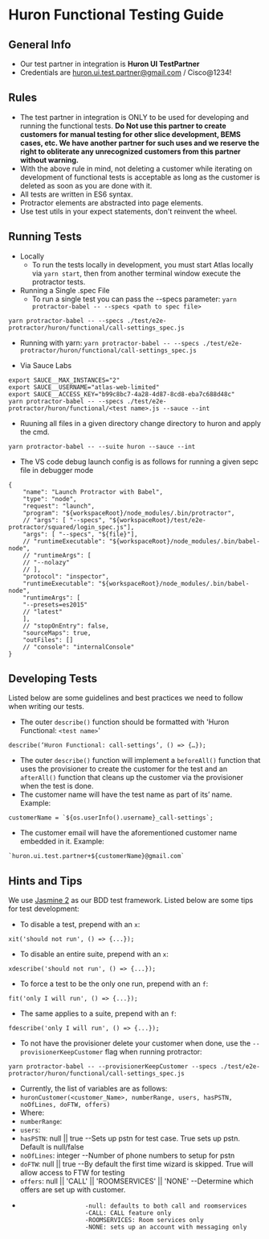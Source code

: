 # Huron Functional Testing Guide
## General Info
* Our test partner in integration is **Huron UI TestPartner**
* Credentials are huron.ui.test.partner@gmail.com / Cisco@1234!
## Rules
* The test partner in integration is ONLY to be used for developing and running the functional tests.  **Do Not use this partner to create customers for manual testing for other slice development, BEMS cases, etc.  We have another partner for such uses and we reserve the right to obliterate any unrecognized customers from this partner without warning.**
* With the above rule in mind, not deleting a customer while iterating on development of functional tests is acceptable as long as the customer is deleted as soon as you are done with it.
* All tests are written in ES6 syntax.
* Protractor elements are abstracted into page elements.
* Use test utils in your expect statements, don't reinvent the wheel.
## Running Tests
* Locally
  * To run the tests locally in development, you must start Atlas locally via `yarn start`, then from another terminal window execute the protractor tests.
* Running a Single .spec File
  * To run a single test you can pass the --specs parameter:
`yarn protractor-babel -- --specs <path to spec file>`
```
yarn protractor-babel -- --specs ./test/e2e-protractor/huron/functional/call-settings_spec.js
```
* Running with yarn:
`yarn protractor-babel -- --specs ./test/e2e-protractor/huron/functional/call-settings_spec.js`

* Via Sauce Labs
```
export SAUCE__MAX_INSTANCES="2"
export SAUCE__USERNAME="atlas-web-limited"
export SAUCE__ACCESS_KEY="b99c8bc7-4a28-4d87-8cd8-eba7c688d48c"
yarn protractor-babel -- --specs ./test/e2e-protractor/huron/functional/<test name>.js --sauce --int
```

* Ruuning all files in a given directory change directory to huron and apply the cmd.
```
yarn protractor-babel -- --suite huron --sauce --int
```

* The VS code debug launch config is  as follows for running a given sepc file in debugger mode

```
{
    "name": "Launch Protractor with Babel",
    "type": "node",
    "request": "launch",
    "program": "${workspaceRoot}/node_modules/.bin/protractor",
    // "args": [ "--specs", "${workspaceRoot}/test/e2e-protractor/squared/login_spec.js"],
    "args": [ "--specs", "${file}"],
    // "runtimeExecutable": "${workspaceRoot}/node_modules/.bin/babel-node",
    // "runtimeArgs": [
    // "--nolazy"
    // ],
    "protocol": "inspector",
    "runtimeExecutable": "${workspaceRoot}/node_modules/.bin/babel-node",
    "runtimeArgs": [
    "--presets=es2015"
    // "latest"
    ],
    // "stopOnEntry": false,
    "sourceMaps": true,
    "outFiles": []
    // "console": "internalConsole"
}
```

## Developing Tests
Listed below are some guidelines and best practices we need to follow when writing our tests.
* The outer `describe()` function should be formatted with 'Huron Functional: `<test name>`'
```
describe(‘Huron Functional: call-settings’, () => {…});
```
* The outer `describe()` function will implement a `beforeAll()` function that uses the provisioner to create the customer for the test and an `afterAll()` function that cleans up the customer via the provisioner when the test is done.
* The customer name will have the test name as part of its’ name.  Example:
```
customerName = `${os.userInfo().username}_call-settings`;
```
* The customer email will have the aforementioned customer name embedded in it.  Example:
```
`huron.ui.test.partner+${customerName}@gmail.com`
```
## Hints and Tips
We use [Jasmine 2](https://jasmine.github.io/) as our BDD test framework.  Listed below are some tips for test development:
* To disable a test, prepend with an `x`:
```
xit('should not run', () => {...});
```
* To disable an entire suite, prepend with an `x`:
```
xdescribe('should not run', () => {...});
```
* To force a test to be the only one run, prepend with an `f`:
```
fit('only I will run', () => {...});
```
* The same applies to a suite, prepend with an `f`:
```
fdescribe('only I will run', () => {...});
```
* To not have the provisioner delete your customer when done, use the `--provisionerKeepCustomer` flag when running protractor:
```
yarn protractor-babel -- --provisionerKeepCustomer --specs ./test/e2e-protractor/huron/functional/call-settings_spec.js
```

* Currently, the list of variables are as follows:
* `huronCustomer(<customer_Name>, numberRange, users, hasPSTN, noOfLines, doFTW, offers)`
* Where:
* `numberRange`:
* `users`:
* `hasPSTN`: null || true --Sets up pstn for test case. True sets up pstn. Default is null/false
* `noOfLines`: integer --Number of phone numbers to setup for pstn
* `doFTW`: null || true --By default the first time wizard is skipped. True will allow access to FTW for testing
* `offers`: null || 'CALL' || 'ROOMSERVICES' || 'NONE' --Determine which offers are set up with customer.
*                       -null: defaults to both call and roomservices
                        -CALL: CALL feature only
                        -ROOMSERVICES: Room services only
                        -NONE: sets up an account with messaging only
